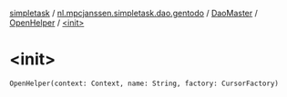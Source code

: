 [simpletask](../../../index.md) / [nl.mpcjanssen.simpletask.dao.gentodo](../../index.md) / [DaoMaster](../index.md) / [OpenHelper](index.md) / [&lt;init&gt;](.)

# &lt;init&gt;

`OpenHelper(context: Context, name: String, factory: CursorFactory)`